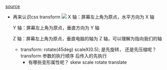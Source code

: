 [source](https://juejin.cn/post/6987043290444988424)

- 再来认识css  transform
    ![](https://p9-juejin.byteimg.com/tos-cn-i-k3u1fbpfcp/6f3fc87e90464016b8a0dc098ab80685~tplv-k3u1fbpfcp-zoom-in-crop-mark:1304:0:0:0.awebp)
    X 轴：屏幕左上角为原点，水平方向为 X 轴

    Y 轴：屏幕左上角为原点，垂直方向为 Y 轴

    Z 轴：屏幕左上角为原点，垂直电脑的轴为 Z 轴，可以理解为指向我们的轴

    - transform: rotate(45deg) scaleX(0.5);
        是先旋转， 还是先压缩呢？ 
    transform 参数的执行顺序
        后传入的先执行
        - 有哪些变形属性呢？
            skew scale rotate translate
